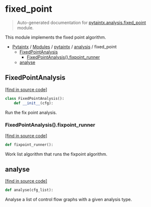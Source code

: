 # fixed_point

> Auto-generated documentation for [pytaintx.analysis.fixed_point](../../../pytaintx/analysis/fixed_point.py) module.

This module implements the fixed point algorithm.

- [Pytaintx](../../README.md#pytaintx-index) / [Modules](../../README.md#pytaintx-modules) / [pytaintx](../index.md#pytaintx) / [analysis](index.md#analysis) / fixed_point
    - [FixedPointAnalysis](#fixedpointanalysis)
        - [FixedPointAnalysis().fixpoint_runner](#fixedpointanalysisfixpoint_runner)
    - [analyse](#analyse)

## FixedPointAnalysis

[[find in source code]](../../../pytaintx/analysis/fixed_point.py#L6)

```python
class FixedPointAnalysis():
    def __init__(cfg):
```

Run the fix point analysis.

### FixedPointAnalysis().fixpoint_runner

[[find in source code]](../../../pytaintx/analysis/fixed_point.py#L17)

```python
def fixpoint_runner():
```

Work list algorithm that runs the fixpoint algorithm.

## analyse

[[find in source code]](../../../pytaintx/analysis/fixed_point.py#L33)

```python
def analyse(cfg_list):
```

Analyse a list of control flow graphs with a given analysis type.
